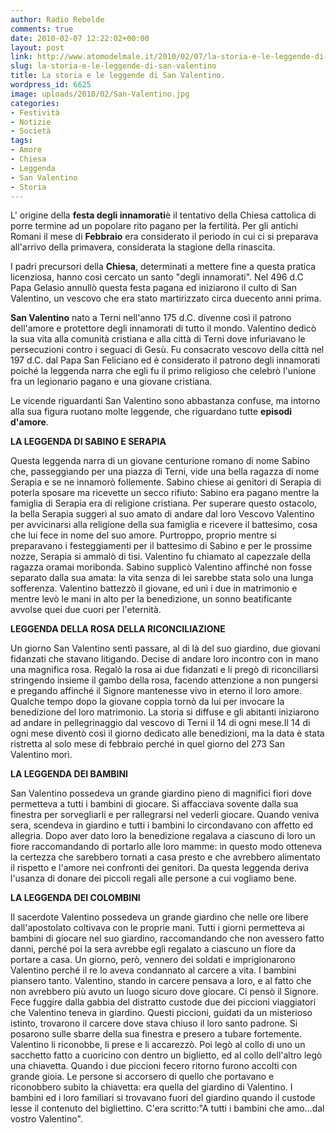 ```yaml
---
author: Radio Rebelde
comments: true
date: 2010-02-07 12:22:02+00:00
layout: post
link: http://www.atomodelmale.it/2010/02/07/la-storia-e-le-leggende-di-san-valentino/
slug: la-storia-e-le-leggende-di-san-valentino
title: La storia e le leggende di San Valentino.
wordpress_id: 6625
image: uploads/2010/02/San-Valentino.jpg
categories:
- Festività
- Notizie
- Società
tags:
- Amore
- Chiesa
- Leggenda
- San Valentino
- Storia
---
```



L' origine della **festa degli innamorati**è il tentativo della Chiesa cattolica di porre termine ad un popolare rito pagano per la fertilità. Per gli antichi Romani il mese di **Febbraio** era considerato il periodo in cui ci si preparava all'arrivo della primavera, considerata la stagione della rinascita.

I padri precursori della **Chiesa**, determinati a mettere fine a questa pratica licenziosa, hanno così cercato un santo "degli innamorati". Nel 496 d.C Papa Gelasio annullò questa festa pagana ed iniziarono il culto di San Valentino, un vescovo che era stato martirizzato circa duecento anni prima.

**San Valentino** nato a Terni nell'anno 175 d.C. divenne così il patrono dell'amore e protettore degli innamorati di tutto il mondo. Valentino dedicò la sua vita alla comunità cristiana e alla città di Terni dove infuriavano le persecuzioni contro i seguaci di Gesù. Fu consacrato vescovo della città nel 197 d.C. dal Papa San Feliciano ed  è considerato il patrono degli innamorati poiché la leggenda narra che egli fu il primo religioso che celebrò l'unione fra un legionario pagano e una giovane cristiana.

Le vicende riguardanti San Valentino sono abbastanza confuse, ma intorno alla sua figura ruotano molte leggende, che riguardano tutte **episodi d'amore**.

**LA LEGGENDA DI SABINO E SERAPIA**

Questa leggenda narra di un giovane centurione romano di nome Sabino che, passeggiando per una piazza di Terni, vide una bella ragazza di nome Serapia e se ne innamorò follemente. Sabino chiese ai genitori di Serapia di poterla sposare ma ricevette un secco rifiuto: Sabino era pagano mentre la famiglia di Serapia era di religione cristiana. Per superare questo ostacolo, la bella Serapia suggerì al suo amato di andare dal loro Vescovo Valentino per avvicinarsi alla religione della sua famiglia e ricevere il battesimo, cosa che lui fece in nome del suo amore. Purtroppo, proprio mentre si preparavano i festeggiamenti per il battesimo di Sabino e per le prossime nozze, Serapia si ammalò di tisi. Valentino fu chiamato al capezzale della ragazza oramai moribonda. Sabino supplicò Valentino affinché non fosse separato dalla sua amata: la vita senza di lei sarebbe stata solo una lunga sofferenza. Valentino battezzò il giovane, ed unì i due in matrimonio e mentre levò le mani in alto per la benedizione, un sonno beatificante avvolse quei due cuori per l'eternità.

**LEGGENDA DELLA ROSA DELLA RICONCILIAZIONE**

Un giorno San Valentino sentì passare, al di là del suo giardino, due giovani fidanzati che stavano litigando. Decise di andare loro incontro con in mano una magnifica rosa. Regalò la rosa ai due fidanzati e li pregò di riconciliarsi stringendo insieme il gambo della rosa, facendo attenzione a non pungersi e pregando affinché il Signore mantenesse vivo in eterno il loro amore. Qualche tempo dopo la giovane coppia tornò da lui per invocare la benedizione del loro matrimonio. La storia si diffuse e gli abitanti iniziarono ad andare in pellegrinaggio dal vescovo di Terni il 14 di ogni mese.Il 14 di ogni mese diventò così il giorno dedicato alle benedizioni, ma la data è stata ristretta al solo mese di febbraio perché in quel giorno del 273 San Valentino morì.

**LA LEGGENDA DEI BAMBINI**

San Valentino possedeva un grande giardino pieno di magnifici fiori dove permetteva a tutti i bambini di giocare. Si affacciava sovente dalla sua finestra per sorvegliarli e per rallegrarsi nel vederli giocare. Quando veniva sera, scendeva in giardino e tutti i bambini lo circondavano con affetto ed allegria. Dopo aver dato loro la benedizione regalava a ciascuno di loro un fiore raccomandando di portarlo alle loro mamme: in questo modo otteneva la certezza che sarebbero tornati a casa presto e che avrebbero alimentato il rispetto e l'amore nei confronti dei genitori. Da questa leggenda deriva l'usanza di donare dei piccoli regali alle persone a cui vogliamo bene.

**LA LEGGENDA DEI COLOMBINI**

Il sacerdote Valentino possedeva un grande giardino che nelle ore libere dall'apostolato coltivava con le proprie mani. Tutti i giorni permetteva ai bambini di giocare nel suo giardino, raccomandando che non avessero fatto danni, perché poi la sera avrebbe egli regalato a ciascuno un fiore da portare a casa. Un giorno, però, vennero dei soldati e imprigionarono Valentino perché il re lo aveva condannato al carcere a vita. I bambini piansero tanto. Valentino, stando in carcere pensava a loro, e al fatto che non avrebbero più avuto un luogo sicuro dove giocare. Ci pensò il Signore. Fece fuggire dalla gabbia del distratto custode due dei piccioni viaggiatori che Valentino teneva in giardino. Questi piccioni, guidati da un misterioso istinto, trovarono il carcere dove stava chiuso il loro santo padrone. Si posarono sulle sbarre della sua finestra e presero a tubare fortemente. Valentino li riconobbe, li prese e li accarezzò. Poi legò al collo di uno un sacchetto fatto a cuoricino con dentro un biglietto, ed al collo dell'altro legò una chiavetta. Quando i due piccioni fecero ritorno furono accolti con grande gioia. Le persone si accorsero di quello che portavano e riconobbero subito la chiavetta: era quella del giardino di Valentino. I bambini ed i loro familiari si trovavano fuori del giardino quando il custode lesse il contenuto del bigliettino. C'era scritto:"A tutti i bambini che amo…dal vostro Valentino".

